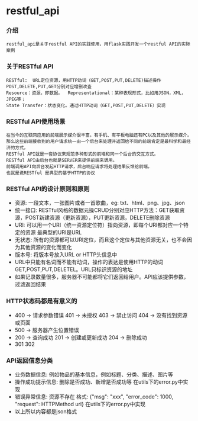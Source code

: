 restful_api
===

### 介绍
    restful_api是关于restful API的实践使用，用flask实践开发一个restful API的实际案例
    
    
### 关于RESTful API
    RESTful:  URL定位资源，用HTTP动词（GET,POST,PUT,DELETE)描述操作  
    POST,DELETE,PUT,GET分别对应增删改查
    Resource：资源，即数据。  Representational：某种表现形式，比如用JSON，XML，JPEG等；
    State Transfer：状态变化。通过HTTP动词（GET,POST,PUT,DELETE）实现
    
    
### RESTful API使用场景
    在当今的互联网应用的前端展示媒介很丰富。有手机、有平板电脑还有PC以及其他的展示媒介。
    那么这些前端接收到的用户请求统一由一个后台来处理并返回给不同的前端肯定是最科学和最经济的方式，
    RESTful API就是一套协议来规范多种形式的前端和同一个后台的交互方式。
    RESTful API由后台也就是SERVER来提供前端来调用。
    前端调用API向后台发起HTTP请求，后台响应请求将处理结果反馈给前端。
    也就是说RESTful 是典型的基于HTTP的协议


### RESTful API的设计原则和原则
* 资源: 一段文本，一张图片或者一首歌曲，eg: txt、html、png、jpg、json
* 统一接口: RESTful风格的数据元操CRUD分别对应HTTP方法：GET获取资源，POST新建资源（更新资源），PUT更新资源，DELETE删除资源
* URI: 可以用一个URI（统一资源定位符）指向资源，即每个URI都对应一个特定的资源  最典型的URI是URL
* 无状态: 所有的资源都可以URI定位，而且这个定位与其他资源无关，也不会因为其他资源的变化而变化
* 版本号: 将版本号放入URL or HTTP头信息中
* URL中只能有名词而不能有动词，操作的表达是使用HTTP的动词GET,POST,PUT,DELETEL。URL只标识资源的地址
* 如果记录数量很多，服务器不可能都将它们返回给用户。API应该提供参数，过滤返回结果

 
### HTTP状态码都是有意义的
* 400 -> 请求参数错误 401 -> 未授权 403 -> 禁止访问 404 -> 没有找到资源或页面
* 500 -> 服务器产生位置错误
* 200 -> 查询成功 201 -> 创建或更新成功 204 -> 删除成功
* 301 302

 
### API返回信息分类
* 业务数据信息:        例如物品的基本信息，例如标题、分类、描述、图片等
* 操作成功提示信息:    删除是否成功、新增是否成功等                                                           在utils下的error.py中实现
* 错误异常信息:        资源不存在  格式: {"msg": "xxx", "error_code": 1000, "request": HTTPMethod url}       在utils下的error.py中实现
* 以上所以内容都是json格式


